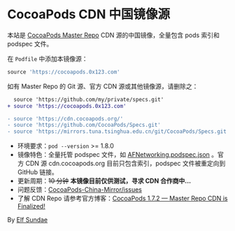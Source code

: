 # CocoaPods CDN 中国镜像源

本站是 [CocoaPods Master Repo](https://github.com/CocoaPods/Specs) CDN 源的中国镜像，全量包含 pods 索引和 podspec 文件。

在 `Podfile` 中添加本镜像源：

```ruby
source 'https://cocoapods.0x123.com'
```

如有 Master Repo 的 Git 源、官方 CDN 源或其他镜像源，请删除之：

```diff
  source 'https://github.com/my/private/specs.git'
+ source 'https://cocoapods.0x123.com'

- source 'https://cdn.cocoapods.org/'
- source 'https://github.com/CocoaPods/Specs.git'
- source 'https://mirrors.tuna.tsinghua.edu.cn/git/CocoaPods/Specs.git'
```

- 环境要求：`pod --version` >= 1.8.0
- 镜像特色：全量托管 podspec 文件，如 [AFNetworking.podspec.json](https://cocoapods.0x123.com/Specs/a/7/5/AFNetworking/3.2.1/AFNetworking.podspec.json) 。官方 CDN 源 cdn.cocoapods.org 目前只包含索引，podspec 文件被重定向到 GitHub 链接。
- 更新周期：~~10 分钟~~ **本镜像目前仅供测试，寻求 CDN 合作商中...**
- 问题反馈：[CocoaPods-China-Mirror/issues](https://github.com/ElfSundae/CocoaPods-China-Mirror/issues)
- 了解 CDN Repo 请参考官方博客：[CocoaPods 1.7.2 — Master Repo CDN is Finalized!](http://blog.cocoapods.org/CocoaPods-1.7.2/)

By [Elf Sundae](https://github.com/ElfSundae)
